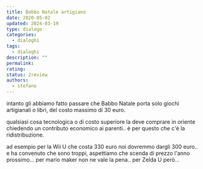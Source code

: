 ```yaml
---
title: Babbo Natale artigiano
date: 2020-05-02
updated: 2024-03-19
type: dialogo
categories:
  - dialoghi
tags:
  - dialoghi
description: ""
permalink: 
rating: 
status: 2review
authors:
  - stefano
---
```


intanto gli abbiamo fatto passare che Babbo Natale porta solo giochi artigianali o libri, del costo massimo di 30 euro.

qualsiasi cosa tecnologica o di costo superiore la deve comprare in oriente chiedendo un contributo economico ai parenti.. è per questo che c'è la ridistribuzione.

ad esempio per la Wii U che costa 330 euro noi dovremmo dargli 300 euro.. e ha convenuto che sono troppi, aspettiamo che scenda di prezzo l'anno prossimo... per mario maker non ne vale la pena.. per Zelda U però...
